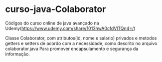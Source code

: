 # curso-java-Colaborator

Códigos do curso online de java avançado na Udemy(https://www.udemy.com/share/1013hwA0cfdVlTQn4=/)

Classe Colaborator, com atributos(id, nome e salario) privados e metodos getters e setters de acordo com a necessidade, como descrito no arquivo colaborator.java Para promover encapsulamento e segurança da informação.
